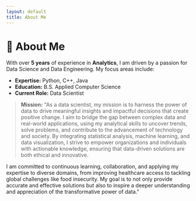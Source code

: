 ```yaml
---
layout: default
title: About Me
---
```


# 👤 About Me

With over **5 years** of experience in **Analytics**, I am driven by a passion for Data Science and Data Engineering. 
My focus areas include:

- **Expertise:** Python, C++, Java 
- **Education:** B.S. Applied Computer Science 
- **Current Role:** Data Scientist

> **Mission:** "As a data scientist, my mission is to harness the power of data to drive meaningful insights and impactful decisions that create positive change. I aim to bridge the gap between complex data and real-world applications, using my analytical skills to uncover trends, solve problems, and contribute to the advancement of technology and society. By integrating statistical analysis, machine learning, and data visualization, I strive to empower organizations and individuals with actionable knowledge, ensuring that data-driven solutions are both ethical and innovative.

I am committed to continuous learning, collaboration, and applying my expertise to diverse domains, from improving healthcare access to tackling global challenges like food insecurity. My goal is to not only provide accurate and effective solutions but also to inspire a deeper understanding and appreciation of the transformative power of data."
